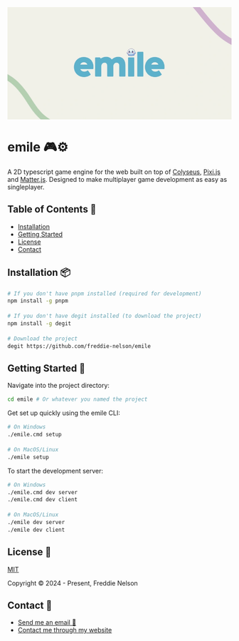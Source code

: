 ![emile](https://raw.githubusercontent.com/freddie-nelson/emile/main/logo.webp)

# emile 🎮⚙

A 2D typescript game engine for the web built on top of [Colyseus](https://colyseus.io), [Pixi.js](https://pixijs.com/) and [Matter.js](https://brm.io/matter-js/). Designed to make multiplayer game development as easy as singleplayer.

## Table of Contents 📰

- [Installation](#installation)
- [Getting Started](#getting-started)
- [License](#license)
- [Contact](#contact)

## Installation 📦

```bash
# If you don't have pnpm installed (required for development)
npm install -g pnpm

# If you don't have degit installed (to download the project)
npm install -g degit

# Download the project
degit https://github.com/freddie-nelson/emile
```

## Getting Started 🚀

Navigate into the project directory:

```bash
cd emile # Or whatever you named the project
```

Get set up quickly using the emile CLI:

```bash
# On Windows
./emile.cmd setup

# On MacOS/Linux
./emile setup
```

To start the development server:

```bash
# On Windows
./emile.cmd dev server
./emile.cmd dev client

# On MacOS/Linux
./emile dev server
./emile dev client
```

## License 📜

[MIT](./LICENSE)

Copyright © 2024 - Present, Freddie Nelson

## Contact 📧

- [Send me an email 📧](mailto:freddie@freddienelson.co.uk)
- [Contact me through my website](https://freddienelson.co.uk)
